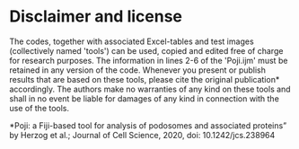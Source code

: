# Disclaimer and license

The codes, together with associated Excel-tables and test images (collectively named 'tools') can be used, copied and edited free of charge for research purposes. The information in lines 2-6 of the 'Poji.ijm' must be retained in any version of the code. Whenever you present or publish results that are based on these tools, please cite the original publication* accordingly. The authors make no warranties of any kind on these tools and shall in no event be liable for damages of any kind in connection with the use of the tools.

*Poji: a Fiji-based tool for analysis of podosomes and associated proteins” by Herzog et al.; Journal of Cell Science, 2020, doi: 10.1242/jcs.238964
